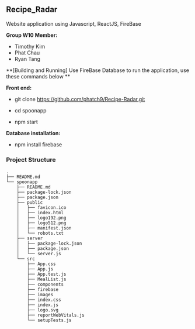 ## Recipe_Radar 

Website application using Javascript, ReactJS, FireBase

**Group W10 Member:**
  - Timothy Kim
  - Phat Chau
  - Ryan Tang

**[Building and Running] Use FireBase Database to run the application, use these commands below **

**Front end:**

- git clone https://github.com/phatch9/Recipe-Radar.git

- cd spoonapp

- npm start
  
**Database installation:**

- npm install firebase

### Project Structure

```
.
├── README.md
└── spoonapp
    ├── README.md
    ├── package-lock.json
    ├── package.json
    ├── public
    │   ├── favicon.ico
    │   ├── index.html
    │   ├── logo192.png
    │   ├── logo512.png
    │   ├── manifest.json
    │   └── robots.txt
    ├── server
    │   ├── package-lock.json
    │   ├── package.json
    │   └── server.js
    └── src
        ├── App.css
        ├── App.js
        ├── App.test.js
        ├── MealList.js
        ├── components
        ├── firebase
        ├── images
        ├── index.css
        ├── index.js
        ├── logo.svg
        ├── reportWebVitals.js
        └── setupTests.js
```
